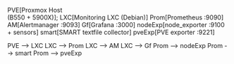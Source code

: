   PVE[Proxmox Host<br/>(B550 + 5900X)];
  LXC[Monitoring LXC (Debian)]
  Prom[Prometheus :9090]
  AM[Alertmanager :9093]
  Gf[Grafana :3000]
  nodeExp[node_exporter :9100<br/>+ sensors]
  smart[SMART textfile collector]
  pveExp[PVE exporter :9221]

  PVE --> LXC
  LXC --> Prom
  LXC --> AM
  LXC --> Gf
  Prom --> nodeExp
  Prom --> smart
  Prom --> pveExp

